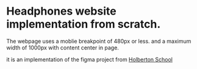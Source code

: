 # Headphones website implementation from scratch.

The webpage uses a moblie breakpoint of 480px or less. and a maximum width of 1000px with content center in page.

it is an implementation of the figma project from [Holberton School](https://www.figma.com/file/TwFqqWGYvNYvxZxhdWXv4H/Holberton-School---Headphone-company?type=design&node-id=0-1&mode=design&t=MmH5S4ENe6mNnCw2-0)

